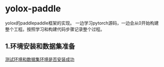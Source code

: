 # yolox-paddle
yolox的paddlepaddle框架的实现。
一边学习pytorch源码，一边会从0开始构建整个工程。按照学习和构建代码步骤记录整个过程。

## 1.环境安装和数据集准备
[测试环境和数据集环境是否安装成功](https://github.com/ziyaxuanyi/yolox-paddle/blob/main/some_test_code/test_paddle_gpu.py)